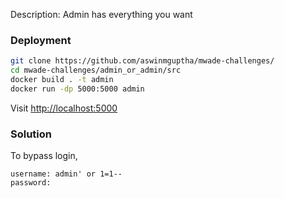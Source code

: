 Description: Admin has everything you want

### Deployment

```sh
git clone https://github.com/aswinmguptha/mwade-challenges/
cd mwade-challenges/admin_or_admin/src
docker build . -t admin
docker run -dp 5000:5000 admin
```

Visit [http://localhost:5000](http://localhost:5000)

### Solution
To bypass login,

	username: admin' or 1=1--
	password: 

